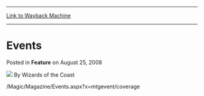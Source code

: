 
---
[Link to Wayback Machine](https://web.archive.org/web/20220518013947/https://magic.wizards.com/en/articles/archive/feature/events-2008-08-25)

[_metadata_:author]:- "Wizards of the Coast"
[_metadata_:description]:- "/Magic/Magazine/Events.aspx?x=mtgevent/coverage"
[_metadata_:generator]:- "Drupal 7 (http://drupal.org)"
[_metadata_:node]:- "726506"
[_metadata_:publish_date]:- "2008-08-25"
[_metadata_:source]:- "div-main-content"
[_metadata_:title]:- "Events"
[_metadata_:wayback_capture_timestamp]:- "2022-05-18 01:39:47"
[_metadata_:wayback_raw_url]:- "https://web.archive.org/web/20220518013947id_/https://magic.wizards.com/en/articles/archive/feature/events-2008-08-25"
[_metadata_:wayback_url]:- "https://magic.wizards.com/en/articles/archive/feature/events-2008-08-25"
---


Events
======



 Posted in **Feature**
 on August 25, 2008 






![](https://media.magic.wizards.com/styles/auth_small/public/images/person/wizards_author.jpg)
By Wizards of the Coast











/Magic/Magazine/Events.aspx?x=mtgevent/coverage





